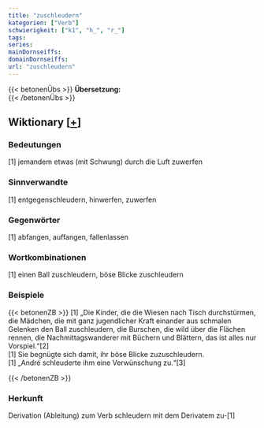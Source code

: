 ```yaml
---
title: "zuschleudern"
kategorien: ["Verb"]
schwierigkeit: ["k1", "h_", "r_"]
tags:
series:
mainDornseiffs:
domainDornseiffs:
url: "zuschleudern"
---
```


{{< betonenÜbs >}}
**Übersetzung:**  
{{< /betonenÜbs >}}

## Wiktionary [[+](https://de.wiktionary.org/wiki/zuschleudern)]

### Bedeutungen
[1] jemandem etwas (mit Schwung) durch die Luft zuwerfen  

### Sinnverwandte
[1] entgegenschleudern, hinwerfen, zuwerfen  

### Gegenwörter
[1] abfangen, auffangen, fallenlassen  

### Wortkombinationen
[1] einen Ball zuschleudern, böse Blicke zuschleudern  

### Beispiele
{{< betonenZB >}}
[1] „Die Kinder, die die Wiesen nach Tisch durchstürmen, die Mädchen, die mit ganz jugendlicher Kraft einander aus schmalen Gelenken den Ball zuschleudern, die Burschen, die wild über die Flächen rennen, die Nachmittagswanderer mit Büchern und Blättern, das ist alles nur Vorspiel.“[2]  
[1] Sie begnügte sich damit, ihr böse Blicke zuzuschleudern.  
[1] „André schleuderte ihm eine Verwünschung zu.“[3]  

{{< /betonenZB >}}
### Herkunft
Derivation (Ableitung) zum Verb schleudern mit dem Derivatem zu-[1]  


